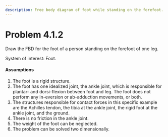 ```yaml
---
description: Free body diagram of foot while standing on the forefoot.
---
```


# Problem 4.1.2

Draw the FBD for the foot of a person standing on the forefoot of one leg.

System of interest: Foot.

#### Assumptions

1. The foot is a rigid structure.&#x20;
2. The foot has one idealized joint, the ankle joint, which is responsible for plantar- and dorsi-flexion between foot and leg. The foot does not perform any in-eversion or ab-adduction movements, or both.&#x20;
3. The structures responsible for contact forces in this specific example are the Achilles tendon, the tibia at the ankle joint, the rigid foot at the ankle joint, and the ground.&#x20;
4. There is no friction in the ankle joint.&#x20;
5. The weight of the foot can be neglected.&#x20;
6. The problem can be solved two dimensionally.
